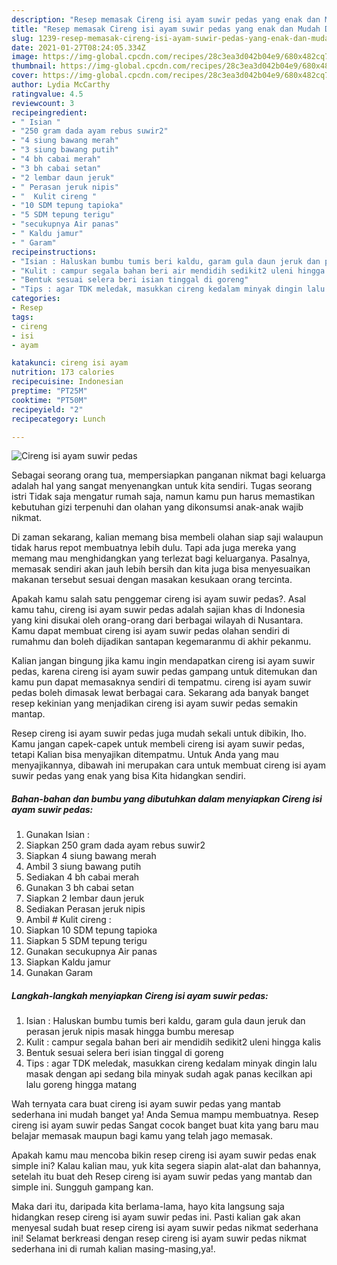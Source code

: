 ```yaml
---
description: "Resep memasak Cireng isi ayam suwir pedas yang enak dan Mudah Dibuat"
title: "Resep memasak Cireng isi ayam suwir pedas yang enak dan Mudah Dibuat"
slug: 1239-resep-memasak-cireng-isi-ayam-suwir-pedas-yang-enak-dan-mudah-dibuat
date: 2021-01-27T08:24:05.334Z
image: https://img-global.cpcdn.com/recipes/28c3ea3d042b04e9/680x482cq70/cireng-isi-ayam-suwir-pedas-foto-resep-utama.jpg
thumbnail: https://img-global.cpcdn.com/recipes/28c3ea3d042b04e9/680x482cq70/cireng-isi-ayam-suwir-pedas-foto-resep-utama.jpg
cover: https://img-global.cpcdn.com/recipes/28c3ea3d042b04e9/680x482cq70/cireng-isi-ayam-suwir-pedas-foto-resep-utama.jpg
author: Lydia McCarthy
ratingvalue: 4.5
reviewcount: 3
recipeingredient:
- " Isian "
- "250 gram dada ayam rebus suwir2"
- "4 siung bawang merah"
- "3 siung bawang putih"
- "4 bh cabai merah"
- "3 bh cabai setan"
- "2 lembar daun jeruk"
- " Perasan jeruk nipis"
- "  Kulit cireng "
- "10 SDM tepung tapioka"
- "5 SDM tepung terigu"
- "secukupnya Air panas"
- " Kaldu jamur"
- " Garam"
recipeinstructions:
- "Isian : Haluskan bumbu tumis beri kaldu, garam gula daun jeruk dan perasan jeruk nipis masak hingga bumbu meresap"
- "Kulit : campur segala bahan beri air mendidih sedikit2 uleni hingga kalis"
- "Bentuk sesuai selera beri isian tinggal di goreng"
- "Tips : agar TDK meledak, masukkan cireng kedalam minyak dingin lalu masak dengan api sedang bila minyak sudah agak panas kecilkan api lalu goreng hingga matang"
categories:
- Resep
tags:
- cireng
- isi
- ayam

katakunci: cireng isi ayam 
nutrition: 173 calories
recipecuisine: Indonesian
preptime: "PT25M"
cooktime: "PT50M"
recipeyield: "2"
recipecategory: Lunch

---
```



![Cireng isi ayam suwir pedas](https://img-global.cpcdn.com/recipes/28c3ea3d042b04e9/680x482cq70/cireng-isi-ayam-suwir-pedas-foto-resep-utama.jpg)

Sebagai seorang orang tua, mempersiapkan panganan nikmat bagi keluarga adalah hal yang sangat menyenangkan untuk kita sendiri. Tugas seorang istri Tidak saja mengatur rumah saja, namun kamu pun harus memastikan kebutuhan gizi terpenuhi dan olahan yang dikonsumsi anak-anak wajib nikmat.

Di zaman  sekarang, kalian memang bisa membeli olahan siap saji walaupun tidak harus repot membuatnya lebih dulu. Tapi ada juga mereka yang memang mau menghidangkan yang terlezat bagi keluarganya. Pasalnya, memasak sendiri akan jauh lebih bersih dan kita juga bisa menyesuaikan makanan tersebut sesuai dengan masakan kesukaan orang tercinta. 



Apakah kamu salah satu penggemar cireng isi ayam suwir pedas?. Asal kamu tahu, cireng isi ayam suwir pedas adalah sajian khas di Indonesia yang kini disukai oleh orang-orang dari berbagai wilayah di Nusantara. Kamu dapat membuat cireng isi ayam suwir pedas olahan sendiri di rumahmu dan boleh dijadikan santapan kegemaranmu di akhir pekanmu.

Kalian jangan bingung jika kamu ingin mendapatkan cireng isi ayam suwir pedas, karena cireng isi ayam suwir pedas gampang untuk ditemukan dan kamu pun dapat memasaknya sendiri di tempatmu. cireng isi ayam suwir pedas boleh dimasak lewat berbagai cara. Sekarang ada banyak banget resep kekinian yang menjadikan cireng isi ayam suwir pedas semakin mantap.

Resep cireng isi ayam suwir pedas juga mudah sekali untuk dibikin, lho. Kamu jangan capek-capek untuk membeli cireng isi ayam suwir pedas, tetapi Kalian bisa menyajikan ditempatmu. Untuk Anda yang mau menyajikannya, dibawah ini merupakan cara untuk membuat cireng isi ayam suwir pedas yang enak yang bisa Kita hidangkan sendiri.

<!--inarticleads1-->

##### Bahan-bahan dan bumbu yang dibutuhkan dalam menyiapkan Cireng isi ayam suwir pedas:

1. Gunakan  Isian :
1. Siapkan 250 gram dada ayam rebus suwir2
1. Siapkan 4 siung bawang merah
1. Ambil 3 siung bawang putih
1. Sediakan 4 bh cabai merah
1. Gunakan 3 bh cabai setan
1. Siapkan 2 lembar daun jeruk
1. Sediakan  Perasan jeruk nipis
1. Ambil  # Kulit cireng :
1. Siapkan 10 SDM tepung tapioka
1. Siapkan 5 SDM tepung terigu
1. Gunakan secukupnya Air panas
1. Siapkan  Kaldu jamur
1. Gunakan  Garam




<!--inarticleads2-->

##### Langkah-langkah menyiapkan Cireng isi ayam suwir pedas:

1. Isian : Haluskan bumbu tumis beri kaldu, garam gula daun jeruk dan perasan jeruk nipis masak hingga bumbu meresap
1. Kulit : campur segala bahan beri air mendidih sedikit2 uleni hingga kalis
1. Bentuk sesuai selera beri isian tinggal di goreng
1. Tips : agar TDK meledak, masukkan cireng kedalam minyak dingin lalu masak dengan api sedang bila minyak sudah agak panas kecilkan api lalu goreng hingga matang




Wah ternyata cara buat cireng isi ayam suwir pedas yang mantab sederhana ini mudah banget ya! Anda Semua mampu membuatnya. Resep cireng isi ayam suwir pedas Sangat cocok banget buat kita yang baru mau belajar memasak maupun bagi kamu yang telah jago memasak.

Apakah kamu mau mencoba bikin resep cireng isi ayam suwir pedas enak simple ini? Kalau kalian mau, yuk kita segera siapin alat-alat dan bahannya, setelah itu buat deh Resep cireng isi ayam suwir pedas yang mantab dan simple ini. Sungguh gampang kan. 

Maka dari itu, daripada kita berlama-lama, hayo kita langsung saja hidangkan resep cireng isi ayam suwir pedas ini. Pasti kalian gak akan menyesal sudah buat resep cireng isi ayam suwir pedas nikmat sederhana ini! Selamat berkreasi dengan resep cireng isi ayam suwir pedas nikmat sederhana ini di rumah kalian masing-masing,ya!.

